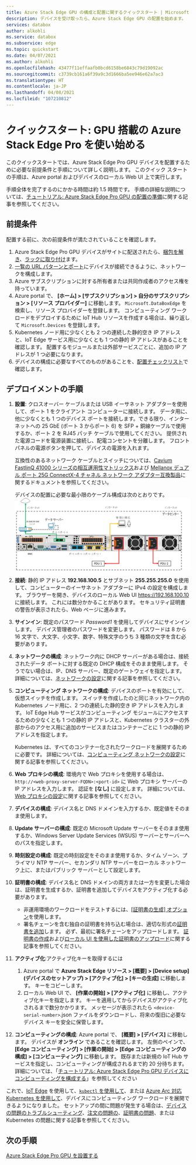 ```yaml
---
title: Azure Stack Edge GPU の構成と配置に関するクイックスタート | Microsoft Docs
description: デバイスを受け取ったら、Azure Stack Edge GPU の配置を始めます。
services: databox
author: alkohli
ms.service: databox
ms.subservice: edge
ms.topic: quickstart
ms.date: 04/07/2021
ms.author: alkohli
ms.openlocfilehash: 43477f11effaafb0bcd6158be6843c79d19092ac
ms.sourcegitcommit: c3739cb161a6f39a9c3d1666ba5ee946e62a7ac3
ms.translationtype: HT
ms.contentlocale: ja-JP
ms.lasthandoff: 04/08/2021
ms.locfileid: "107210812"
---
```

# <a name="quickstart-get-started-with-azure-stack-edge-pro-with-gpu"></a>クイックスタート: GPU 搭載の Azure Stack Edge Pro を使い始める 

このクイックスタートでは、Azure Stack Edge Pro GPU デバイスを配置するために必要な前提条件と手順について詳しく説明します。 このクイック スタートの手順は、Azure portal およびデバイスのローカル Web UI 上で実行します。 

手順全体を完了するのにかかる時間は約 1.5 時間です。 手順の詳細な説明については、[チュートリアル: Azure Stack Edge Pro GPU の配置の準備](azure-stack-edge-gpu-deploy-prep.md#deployment-configuration-checklist)に関する記事を参照してください。 


## <a name="prerequisites"></a>前提条件

配置する前に、次の前提条件が満たされていることを確認します。

1. Azure Stack Edge Pro GPU デバイスがサイトに配送されたら、[梱包を解き](azure-stack-edge-gpu-deploy-install.md#unpack-the-device)、[ラックに取り付け](azure-stack-edge-gpu-deploy-install.md#rack-the-device)ます。 
1. [一覧の URL パターンとポート](azure-stack-edge-gpu-system-requirements.md#networking-port-requirements)にデバイスが接続できるように、ネットワークを構成します。 
1. Azure サブスクリプションに対する所有者または共同作成者のアクセス権を持っています。
1. Azure portal で、 **[ホーム] > [サブスクリプション] > 自分のサブスクリプション > [リソース プロバイダー]** に移動します。 `Microsoft.DataBoxEdge` を検索し、リソース プロバイダーを登録します。 コンピューティング ワークロードをデプロイするために IoT Hub リソースを作成する場合は、繰り返して `Microsoft.Devices` を登録します。
1. Kubernetes ノード用に少なくとも 2 つの連続した静的空き IP アドレスと、IoT Edge サービス用に少なくとも 1 つの静的 IP アドレスがあることを確認します。 配置するモジュールまたは外部サービスごとに、追加の IP アドレスが 1 つ必要になります。
1. デバイスの構成に必要なすべてのものがあることを、[配置チェックリスト](azure-stack-edge-gpu-deploy-checklist.md)で確認します。 


## <a name="deployment-steps"></a>デプロイメントの手順

1. **設置**: クロスオーバー ケーブルまたは USB イーサネット アダプターを使用して、ポート 1 をクライアント コンピューターに接続します。 データ用に、他に少なくとも 1 つのデバイス ポートを接続します。できる限り、インターネットへの 25 GbE (ポート 3 からポート 6) を SFP + 銅線ケーブルで使用するか、ポート 2 を RJ45 パッチ ケーブルで使用してください。 提供された電源コードを電源装置に接続し、配電コンセントを分離します。 フロント パネルの電源ボタンを押して、デバイスの電源を入れます。  

    互換性のあるネットワーク ケーブルとスイッチについては、[Cavium FastlinQ 41000 シリーズの相互運用性マトリックス](https://www.marvell.com/documents/xalflardzafh32cfvi0z/)および [Mellanox デュアル ポート 25G ConnectX-4 チャネル ネットワーク アダプター互換製品](https://docs.mellanox.com/display/ConnectX4LxFirmwarev14271016/Firmware+Compatible+Products)に関するドキュメントを参照してください。

    デバイスの配置に必要な最小限のケーブル構成は次のとおりです。![ケーブル接続されたデバイスのバックプレーン](./media/azure-stack-edge-gpu-quickstart/backplane-min-cabling-1.png)

2. **接続**: 静的 IP アドレス **192.168.100.5** とサブネット **255.255.255.0** を使用して、コンピューターのイーサネット アダプターに IPv4 の設定を構成します。 ブラウザーを開き、デバイスのローカル Web UI https://192.168.100.10 に接続します。 これには数分かかることがあります。 セキュリティ証明書の警告が表示されたら、Web ページに進みます。

3. **サインイン**: 既定のパスワード *Password1* を使用してデバイスにサインインします。 デバイス管理者のパスワードを変更します。 パスワードは 8 から 16 文字で、大文字、小文字、数字、特殊文字のうち 3 種類の文字を含む必要があります。

4. **ネットワークの構成**: ネットワーク内に DHCP サーバーがある場合は、接続されたデータ ポートに対する既定の DHCP 構成をそのまま使用します。 そうでない場合は、IP、DNS サーバー、既定のゲートウェイを指定します。 詳細については、[ネットワークの設定](azure-stack-edge-gpu-deploy-configure-network-compute-web-proxy.md#configure-network)に関する記事を参照してください。

5. **コンピューティング ネットワークの構成**: デバイスのポートを有効にして、仮想スイッチを作成します。 スイッチを作成したのと同じネットワーク内の Kubernetes ノード用に、2 つの連続した静的空き IP アドレスを入力します。 IoT Edge Hub サービスがコンピューティング モジュールにアクセスするための少なくとも 1 つの静的 IP アドレスと、Kubernetes クラスターの外部からのアクセス用に追加のサービスまたはコンテナーごとに 1 つの静的 IP アドレスを指定します。 

    Kubernetes は、すべてのコンテナー化されたワークロードを展開するために必要です。 詳細については、[コンピューティング ネットワークの設定](azure-stack-edge-gpu-deploy-configure-network-compute-web-proxy.md#enable-compute-network)に関する記事を参照してください。

6. **Web プロキシの構成**: 環境内で Web プロキシを使用する場合は、`http://<web-proxy-server-FQDN>:<port-id>` に Web プロキシ サーバーの IP アドレスを入力します。 認証を **[なし]** に設定します。 詳細については、[Web プロキシの設定](azure-stack-edge-gpu-deploy-configure-network-compute-web-proxy.md#configure-web-proxy)に関する記事を参照してください。

7. **デバイスの構成**: デバイス名と DNS ドメインを入力するか、既定値をそのまま使用します。 

8. **Update サーバーの構成**: 既定の Microsoft Update サーバーをそのまま使用するか、Windows Server Update Services (WSUS) サーバーとサーバーへのパスを指定します。 

9. **時刻設定の構成**: 既定の時刻設定をそのまま使用するか、タイム ゾーン、プライマリ NTP サーバー、セカンダリ NTP サーバーをローカル ネットワーク上に、またはパブリック サーバーとして設定します。

10. **証明書の構成**: デバイス名と DNS ドメインの両方または一方を変更した場合は、証明書を生成するか、証明書を追加してデバイスをアクティブ化する必要があります。 

    - 非運用環境のワークロードをテストするには、[[証明書の生成] オプション](azure-stack-edge-gpu-deploy-configure-certificates.md#generate-device-certificates)を使用します。 
    - 署名チェーンを含む独自の証明書を持ち込む場合は、適切な形式の[証明書を追加](azure-stack-edge-gpu-deploy-configure-certificates.md#bring-your-own-certificates)します。 必ず、最初に署名チェーンをアップロードします。 [証明書の作成](azure-stack-edge-gpu-create-certificates-tool.md)および[ローカル UI を使用した証明書のアップロード](azure-stack-edge-gpu-deploy-configure-certificates.md#bring-your-own-certificates)に関する記事を参照してください。

11. **アクティブ化**:アクティブ化キーを取得するには 

    1. Azure portal で **Azure Stack Edge リソース > [概要] > [Device setup]\(デバイスのセットアップ\) > [アクティブ化] > [キーの生成]** に移動します。 キーをコピーします。 
    1. ローカル Web UI で、 **[作業の開始] > [アクティブ化]** に移動し、アクティブ化キーを指定します。 キーを適用してからデバイスがアクティブ化されるまで数分かかります。 メッセージが表示されたら `<device-serial-number>`.json ファイルをダウンロードし、将来の復旧に必要なデバイス キーを安全に保管します。 

12. **コンピューティングの構成**: Azure portal で、 **[概要] > [デバイス]** に移動します。 デバイスが **オンライン** であることを確認します。 左側のペインで、 **[Edge コンピューティング] > [作業の開始] > [Edge コンピューティングの構成] > [コンピューティング]** に移動します。 既存または新規の IoT Hub サービスを指定し、コンピューティングが構成されるまで約 20 分待ちます。 詳細については、「[チュートリアル: Azure Stack Edge Pro GPU デバイスにコンピューティングを構成する](azure-stack-edge-gpu-deploy-configure-compute.md)」を参照してください

これで、[IoT Edge](azure-stack-edge-gpu-deploy-sample-module-marketplace.md) を使用して、[`kubectl` を使用して](azure-stack-edge-gpu-create-kubernetes-cluster.md)、または [Azure Arc 対応 Kubernetes を使用して](azure-stack-edge-gpu-deploy-arc-kubernetes-cluster.md)、デバイスにコンピューティング ワークロードを展開できるようになりました。 セットアップの間に問題が発生する場合は、[デバイスの問題のトラブルシューティング]()、[注文の問題の](azure-stack-edge-gpu-troubleshoot.md)、[証明書の問題](azure-stack-edge-gpu-certificate-troubleshooting.md)、または Kubernetes の問題に関する記事を参照してください。 

## <a name="next-steps"></a>次の手順

[Azure Stack Edge Pro GPU を設置する](./azure-stack-edge-gpu-deploy-install.md)



